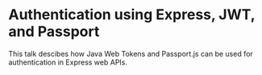 # Authentication using Express, JWT, and Passport

This talk descibes how Java Web Tokens and Passport.js can be used for authentication in Express web APIs.
